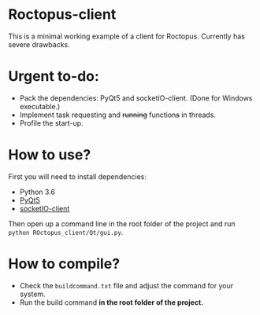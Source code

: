 # Roctopus-client
This is a minimal working example of a client for Roctopus. Currently has severe drawbacks.

# Urgent to-do:
* Pack the dependencies: PyQt5 and socketIO-client. (Done for Windows executable.)
* Implement task requesting and ~~running~~ function~~s~~ in threads.
* Profile the start-up.

# How to use?
First you will need to install dependencies:

* Python 3.6
* [PyQt5](https://pypi.python.org/pypi/PyQt5)
* [socketIO-client](https://pypi.python.org/pypi/socketIO-client)

Then open up a command line in the root folder of the project and run
`python ROctopus_client/Qt/gui.py`.

# How to compile?
* Check the `buildcommand.txt` file and adjust the command for your system.
* Run the build command **in the root folder of the project.**
